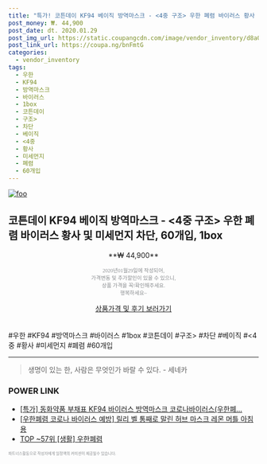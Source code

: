 ```yaml
--- 
title: "특가! 코튼데이 KF94 베이직 방역마스크 - <4중 구조> 우한 폐렴 바이러스 황사 및 미..." 
post_money: ₩. 44,900 
post_date: dt. 2020.01.29 
post_img_url: https://static.coupangcdn.com/image/vendor_inventory/d8a0/20fe83d0ad25f04f550b4bcc4414d8ea407b2f55b6b72a479ce53f0870a1.jpg 
post_link_url: https://coupa.ng/bnFmtG 
categories: 
  - vendor_inventory 
tags: 
  - 우한 
  - KF94 
  - 방역마스크 
  - 바이러스 
  - 1box 
  - 코튼데이 
  - 구조> 
  - 차단 
  - 베이직 
  - <4중 
  - 황사 
  - 미세먼지 
  - 폐렴 
  - 60개입 
--- 
```

[![foo](https://static.coupangcdn.com/image/vendor_inventory/d8a0/20fe83d0ad25f04f550b4bcc4414d8ea407b2f55b6b72a479ce53f0870a1.jpg)](https://coupa.ng/bnFmtG) 

## 코튼데이 KF94 베이직 방역마스크 - <4중 구조> 우한 폐렴 바이러스 황사 및 미세먼지 차단, 60개입, 1box 
<p style="text-align: center;">**₩ 44,900**</p> 
<p style="text-align: center;"><span style="color: #898c8f; font-family: Georgia,Times,serif; font-size: 0.75em;">2020년01월29일에 작성되어, <br>가격변동 및 추가할인이 있을 수 있으니,<br> 상품 가격을 꼭!확인해주세요.<br>행복하세요~</span> 
</p>	 
<div markdown="0" style="text-align: center;"><a href="https://coupa.ng/bnFmtG" class="btn btn--success">상품가격 및 후기 보러가기</a></div> 
<br><br> 
  #우한 #KF94 #방역마스크 #바이러스 #1box #코튼데이 #구조> #차단 #베이직 #<4중 #황사 #미세먼지 #폐렴 #60개입 
<hr> 

> 생명이 있는 한, 사람은 무엇인가 바랄 수 있다. - 세네카 


### POWER LINK

* <a href="https://blog.naver.com/an0733/221790368331" target="_blank">[특가] 동화약품 부채표 KF94 바이러스 방역마스크 코로나바이러스(우한폐...</a>
* <a href="https://blog.naver.com/fasyy4321/221787773390" target="_blank">[우한폐렴 코로나 바이러스 예방] 릴리 벨 통째로 말린 허브 마스크 레몬 머틀 아침 용</a>
* <a href="https://blog.naver.com/an0733/221787043414" target="_blank"> TOP ~57위 [생활] 우한폐렴</a>

<span style="color: #898c8f; font-family: Georgia,Times,serif; font-size: 0.55em;">파트너스활동으로 작성자에게 일정액의 커미션이 제공될수 있습니다.</span> 
